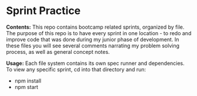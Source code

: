# Sprint Practice

**Contents:**
This repo contains bootcamp related sprints, organized by file. The purpose of this repo is to have every sprint in one location - to redo and improve code that was done during my junior phase of development. In these files you will see several comments narrating my problem solving process, as well as general concept notes.

**Usage:**
Each file system contains its own spec runner and dependencies. To view any specific sprint, cd into that directory and run:
* npm install
* npm start
